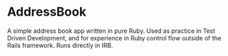 # AddressBook

A simple address book app written in pure Ruby. Used as practice in Test Driven Development, and for experience in Ruby control flow outside of the Rails framework. Runs directly in IRB.
